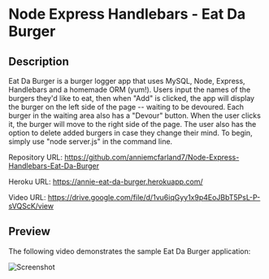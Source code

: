 # Node Express Handlebars - Eat Da Burger

## Description 

Eat Da Burger is a burger logger app that uses MySQL, Node, Express, Handlebars and a homemade ORM (yum!).
Users input the names of the burgers they'd like to eat, then when "Add" is clicked, the app will display the burger on the left side of the page -- waiting to be devoured.
Each burger in the waiting area also has a "Devour" button. When the user clicks it, the burger will move to the right side of the page. The user also has the option to delete added burgers in case they change their mind.
To begin, simply use "node server.js" in the command line.

Repository URL: https://github.com/anniemcfarland7/Node-Express-Handlebars-Eat-Da-Burger

Heroku URL: https://annie-eat-da-burger.herokuapp.com/

Video URL: https://drive.google.com/file/d/1vu6iqGyy1x9p4EoJBbT5PsL-P-sVQScK/view

## Preview

The following video demonstrates the sample Eat Da Burger application:

![Screenshot](./public/assets/img/video.gif)
